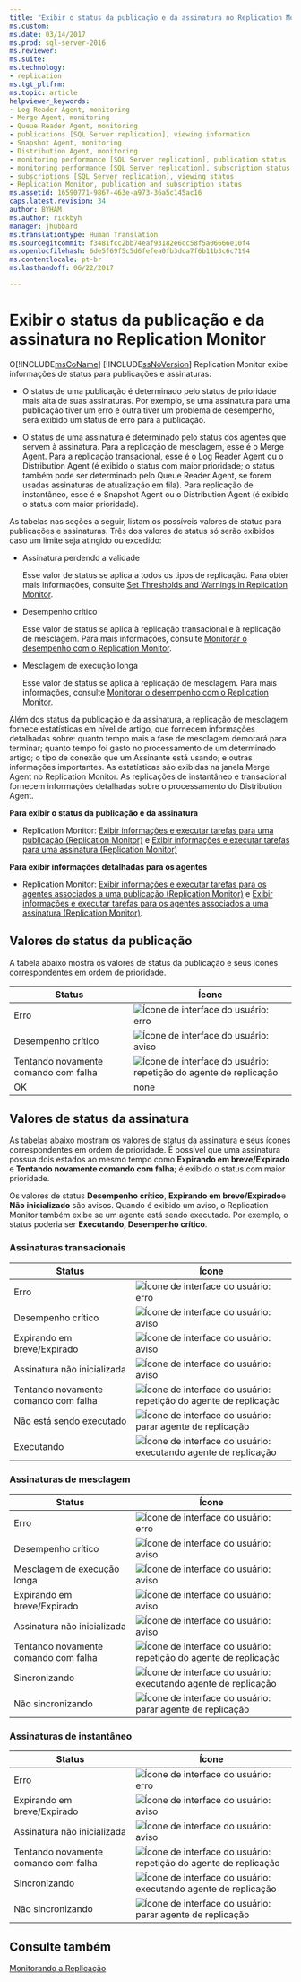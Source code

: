 ```yaml
---
title: "Exibir o status da publicação e da assinatura no Replication Monitor | Microsoft Docs"
ms.custom: 
ms.date: 03/14/2017
ms.prod: sql-server-2016
ms.reviewer: 
ms.suite: 
ms.technology:
- replication
ms.tgt_pltfrm: 
ms.topic: article
helpviewer_keywords:
- Log Reader Agent, monitoring
- Merge Agent, monitoring
- Queue Reader Agent, monitoring
- publications [SQL Server replication], viewing information
- Snapshot Agent, monitoring
- Distribution Agent, monitoring
- monitoring performance [SQL Server replication], publication status
- monitoring performance [SQL Server replication], subscription status
- subscriptions [SQL Server replication], viewing status
- Replication Monitor, publication and subscription status
ms.assetid: 16590771-9867-463e-a973-36a5c145ac16
caps.latest.revision: 34
author: BYHAM
ms.author: rickbyh
manager: jhubbard
ms.translationtype: Human Translation
ms.sourcegitcommit: f3481fcc2bb74eaf93182e6cc58f5a06666e10f4
ms.openlocfilehash: 6de5f69f5c5d6fefea0fb3dca7f6b11b3c6c7194
ms.contentlocale: pt-br
ms.lasthandoff: 06/22/2017

---
```

# <a name="view-publication-and-subscription-status-in-replication-monitor"></a>Exibir o status da publicação e da assinatura no Replication Monitor
  O[!INCLUDE[msCoName](../../../includes/msconame-md.md)] [!INCLUDE[ssNoVersion](../../../includes/ssnoversion-md.md)] Replication Monitor exibe informações de status para publicações e assinaturas:  
  
-   O status de uma publicação é determinado pelo status de prioridade mais alta de suas assinaturas. Por exemplo, se uma assinatura para uma publicação tiver um erro e outra tiver um problema de desempenho, será exibido um status de erro para a publicação.  
  
-   O status de uma assinatura é determinado pelo status dos agentes que servem à assinatura. Para a replicação de mesclagem, esse é o Merge Agent. Para a replicação transacional, esse é o Log Reader Agent ou o Distribution Agent (é exibido o status com maior prioridade; o status também pode ser determinado pelo Queue Reader Agent, se forem usadas assinaturas de atualização em fila). Para replicação de instantâneo, esse é o Snapshot Agent ou o Distribution Agent (é exibido o status com maior prioridade).  
  
 As tabelas nas seções a seguir, listam os possíveis valores de status para publicações e assinaturas. Três dos valores de status só serão exibidos caso um limite seja atingido ou excedido:  
  
-   Assinatura perdendo a validade  
  
     Esse valor de status se aplica a todos os tipos de replicação. Para obter mais informações, consulte [Set Thresholds and Warnings in Replication Monitor](../../../relational-databases/replication/monitor/set-thresholds-and-warnings-in-replication-monitor.md).  
  
-   Desempenho crítico  
  
     Esse valor de status se aplica à replicação transacional e à replicação de mesclagem. Para mais informações, consulte [Monitorar o desempenho com o Replication Monitor](../../../relational-databases/replication/monitor/monitor-performance-with-replication-monitor.md).  
  
-   Mesclagem de execução longa  
  
     Esse valor de status se aplica à replicação de mesclagem. Para mais informações, consulte [Monitorar o desempenho com o Replication Monitor](../../../relational-databases/replication/monitor/monitor-performance-with-replication-monitor.md).  
  
 Além dos status da publicação e da assinatura, a replicação de mesclagem fornece estatísticas em nível de artigo, que fornecem informações detalhadas sobre: quanto tempo mais a fase de mesclagem demorará para terminar; quanto tempo foi gasto no processamento de um determinado artigo; o tipo de conexão que um Assinante está usando; e outras informações importantes. As estatísticas são exibidas na janela Merge Agent no Replication Monitor. As replicações de instantâneo e transacional fornecem informações detalhadas sobre o processamento do Distribution Agent.  
  
 **Para exibir o status da publicação e da assinatura**  
  
-   Replication Monitor: [Exibir informações e executar tarefas para uma publicação &#40;Replication Monitor&#41;](../../../relational-databases/replication/monitor/view-information-and-perform-tasks-for-a-publication-replication-monitor.md) e [Exibir informações e executar tarefas para uma assinatura &#40;Replication Monitor&#41;](../../../relational-databases/replication/monitor/view-information-and-perform-tasks-for-a-subscription-replication-monitor.md)  
  
 **Para exibir informações detalhadas para os agentes**  
  
-   Replication Monitor: [Exibir informações e executar tarefas para os agentes associados a uma publicação &#40;Replication Monitor&#41;](../../../relational-databases/replication/monitor/view-information-and-perform-tasks-for-publication-agents.md) e [Exibir informações e executar tarefas para os agentes associados a uma assinatura &#40;Replication Monitor&#41;](../../../relational-databases/replication/monitor/view-information-and-perform-tasks-for-subscription-agents.md).  
  
## <a name="publication-status-values"></a>Valores de status da publicação  
 A tabela abaixo mostra os valores de status da publicação e seus ícones correspondentes em ordem de prioridade.  
  
|Status|Ícone|  
|------------|----------|  
|Erro|![Ícone de interface do usuário: erro](../../../database-engine/availability-groups/windows/media/repl-icon-error.gif "Ícone de interface do usuário: erro")|  
|Desempenho crítico|![Ícone de interface do usuário: aviso](../../../database-engine/availability-groups/windows/media/repl-icon-warn.gif "Ícone de interface do usuário: aviso")|  
|Tentando novamente comando com falha|![Ícone de interface do usuário: repetição do agente de replicação](../../../relational-databases/replication/monitor/media/repl-icon-retry.gif "Ícone de interface do usuário: repetição do agente de replicação")|  
|OK|none|  
  
## <a name="subscription-status-values"></a>Valores de status da assinatura  
 As tabelas abaixo mostram os valores de status da assinatura e seus ícones correspondentes em ordem de prioridade. É possível que uma assinatura possua dois estados ao mesmo tempo como **Expirando em breve/Expirado** e **Tentando novamente comando com falha**; é exibido o status com maior prioridade.  
  
 Os valores de status **Desempenho crítico**, **Expirando em breve/Expirado**e **Não inicializado** são avisos. Quando é exibido um aviso, o Replication Monitor também exibe se um agente está sendo executado. Por exemplo, o status poderia ser **Executando, Desempenho crítico**.  
  
### <a name="transactional-subscriptions"></a>Assinaturas transacionais  
  
|Status|Ícone|  
|------------|----------|  
|Erro|![Ícone de interface do usuário: erro](../../../database-engine/availability-groups/windows/media/repl-icon-error.gif "Ícone de interface do usuário: erro")|  
|Desempenho crítico|![Ícone de interface do usuário: aviso](../../../database-engine/availability-groups/windows/media/repl-icon-warn.gif "Ícone de interface do usuário: aviso")|  
|Expirando em breve/Expirado|![Ícone de interface do usuário: aviso](../../../database-engine/availability-groups/windows/media/repl-icon-warn.gif "Ícone de interface do usuário: aviso")|  
|Assinatura não inicializada|![Ícone de interface do usuário: aviso](../../../database-engine/availability-groups/windows/media/repl-icon-warn.gif "Ícone de interface do usuário: aviso")|  
|Tentando novamente comando com falha|![Ícone de interface do usuário: repetição do agente de replicação](../../../relational-databases/replication/monitor/media/repl-icon-retry.gif "Ícone de interface do usuário: repetição do agente de replicação")|  
|Não está sendo executado|![Ícone de interface do usuário: parar agente de replicação](../../../relational-databases/replication/monitor/media/repl-icon-stopped.gif "Ícone de interface do usuário: parar agente de replicação")|  
|Executando|![Ícone de interface do usuário: executando agente de replicação](../../../relational-databases/replication/monitor/media/repl-icon-running.gif "Ícone de interface do usuário: executando agente de replicação")|  
  
### <a name="merge-subscriptions"></a>Assinaturas de mesclagem  
  
|Status|Ícone|  
|------------|----------|  
|Erro|![Ícone de interface do usuário: erro](../../../database-engine/availability-groups/windows/media/repl-icon-error.gif "Ícone de interface do usuário: erro")|  
|Desempenho crítico|![Ícone de interface do usuário: aviso](../../../database-engine/availability-groups/windows/media/repl-icon-warn.gif "Ícone de interface do usuário: aviso")|  
|Mesclagem de execução longa|![Ícone de interface do usuário: aviso](../../../database-engine/availability-groups/windows/media/repl-icon-warn.gif "Ícone de interface do usuário: aviso")|  
|Expirando em breve/Expirado|![Ícone de interface do usuário: aviso](../../../database-engine/availability-groups/windows/media/repl-icon-warn.gif "Ícone de interface do usuário: aviso")|  
|Assinatura não inicializada|![Ícone de interface do usuário: aviso](../../../database-engine/availability-groups/windows/media/repl-icon-warn.gif "Ícone de interface do usuário: aviso")|  
|Tentando novamente comando com falha|![Ícone de interface do usuário: repetição do agente de replicação](../../../relational-databases/replication/monitor/media/repl-icon-retry.gif "Ícone de interface do usuário: repetição do agente de replicação")|  
|Sincronizando|![Ícone de interface do usuário: executando agente de replicação](../../../relational-databases/replication/monitor/media/repl-icon-running.gif "Ícone de interface do usuário: executando agente de replicação")|  
|Não sincronizando|![Ícone de interface do usuário: parar agente de replicação](../../../relational-databases/replication/monitor/media/repl-icon-stopped.gif "Ícone de interface do usuário: parar agente de replicação")|  
  
### <a name="snapshot-subscriptions"></a>Assinaturas de instantâneo  
  
|Status|Ícone|  
|------------|----------|  
|Erro|![Ícone de interface do usuário: erro](../../../database-engine/availability-groups/windows/media/repl-icon-error.gif "Ícone de interface do usuário: erro")|  
|Expirando em breve/Expirado|![Ícone de interface do usuário: aviso](../../../database-engine/availability-groups/windows/media/repl-icon-warn.gif "Ícone de interface do usuário: aviso")|  
|Assinatura não inicializada|![Ícone de interface do usuário: aviso](../../../database-engine/availability-groups/windows/media/repl-icon-warn.gif "Ícone de interface do usuário: aviso")|  
|Tentando novamente comando com falha|![Ícone de interface do usuário: repetição do agente de replicação](../../../relational-databases/replication/monitor/media/repl-icon-retry.gif "Ícone de interface do usuário: repetição do agente de replicação")|  
|Sincronizando|![Ícone de interface do usuário: executando agente de replicação](../../../relational-databases/replication/monitor/media/repl-icon-running.gif "Ícone de interface do usuário: executando agente de replicação")|  
|Não sincronizando|![Ícone de interface do usuário: parar agente de replicação](../../../relational-databases/replication/monitor/media/repl-icon-stopped.gif "Ícone de interface do usuário: parar agente de replicação")|  
  
## <a name="see-also"></a>Consulte também  
 [Monitorando a Replicação](../../../relational-databases/replication/monitor/monitoring-replication-overview.md)  
  
  
